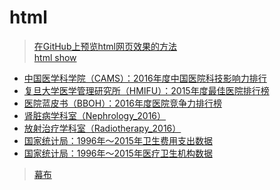 # html

> [在GitHub上预览html网页效果的方法](https://github.com/bitbyte27/Tutorials/blob/master/Git/%E5%9C%A8GitHub%E4%B8%8A%E9%A2%84%E8%A7%88html%E7%BD%91%E9%A1%B5%E6%95%88%E6%9E%9C%E7%9A%84%E6%96%B9%E6%B3%95.md)<br>
> [html show](https://bitbyte27.github.io/html/)

* [中国医学科学院（CAMS）：2016年度中国医院科技影响力排行](https://bitbyte27.github.io/html/Medical_Data/CAMS_2016.html)
* [复旦大学医学管理研究所（HMIFU）：2015年度最佳医院排行榜](https://bitbyte27.github.io/html/Medical_Data/HMIFU_2015.html)
* [医院蓝皮书（BBOH）：2016年度医院竞争力排行榜](https://bitbyte27.github.io/html/Medical_Data/BBOH_2016.html)
* [肾脏病学科室（Nephrology_2016）](https://bitbyte27.github.io/html/Medical_Data/Nephrology_2016.html)
* [放射治疗学科室（Radiotherapy_2016）](https://bitbyte27.github.io/html/Medical_Data/Radiotherapy_2016.html)
* [国家统计局：1996年～2015年卫生费用支出数据](https://bitbyte27.github.io/html/Macro_Data/Medical_Data_MedicalExpense_1996_2015.html)
* [国家统计局：1996年～2015年医疗卫生机构数据](https://bitbyte27.github.io/html/Macro_Data/Medical_Data_Medicalinstitution_1996_2015.html)

> [幕布](mubu/README.md)
